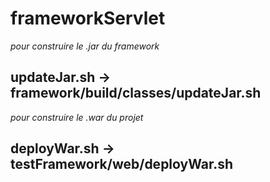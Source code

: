 # frameworkServlet

*pour construire le .jar du framework*
## updateJar.sh -> framework/build/classes/updateJar.sh
*pour construire le .war du projet*
## deployWar.sh -> testFramework/web/deployWar.sh